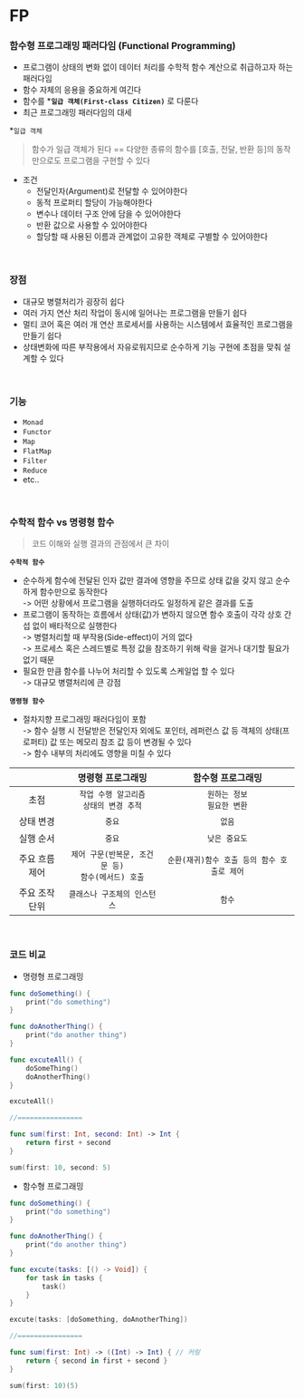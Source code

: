 # FP

### 함수형 프로그래밍 패러다임 (Functional Programming)
- 프로그램이 상태의 변화 없이 데이터 처리를 수학적 함수 계산으로 취급하고자 하는 패러다임
- 함수 자체의 응용을 중요하게 여긴다
- 함수를 ***`일급 객체(First-class Citizen)`** 로 다룬다
- 최근 프로그래밍 패러다임의 대세


*`일급 객체`
> 함수가 일급 객체가 된다 == 다양한 종류의 함수를 [호출, 전달, 반환 등]의 동작만으로도 프로그램을 구현할 수 있다
- 조건
  - 전달인자(Argument)로 전달할 수 있어야한다
  - 동적 프로퍼티 할당이 가능해야한다
  - 변수나 데이터 구조 안에 담을 수 있어야한다
  - 반환 값으로 사용할 수 있어야한다
  - 할당할 때 사용된 이름과 관계없이 고유한 객체로 구별할 수 있어야한다
<br>

### 장점
- 대규모 병렬처리가 굉장히 쉽다
- 여러 가지 연산 처리 작업이 동시에 일어나는 프로그램을 만들기 쉽다
- 멀티 코어 혹은 여러 개 연산 프로세서를 사용하는 시스템에서 효율적인 프로그램을 만들기 쉽다
- 상태변화에 따른 부작용에서 자유로워지므로 순수하게 기능 구현에 초점을 맞춰 설계할 수 있다
<br>

### 기능
- `Monad`
- `Functor`
- `Map`
- `FlatMap`
- `Filter`
- `Reduce`
- etc..
<br>

### 수학적 함수 vs 명령형 함수
> 코드 이해와 실행 결과의 관점에서 큰 차이

**`수학적 함수`**
- 순수하게 함수에 전달된 인자 값만 결과에 영향을 주므로 상태 값을 갖지 않고 순수하게 함수만으로 동작한다  
  -> 어떤 상황에서 프로그램을 실행하더라도 일정하게 같은 결과를 도출
- 프로그램이 동작하는 흐름에서 상태(값)가 변하지 않으면 함수 호출이 각각 상호 간섭 없이 배타적으로 실행한다  
  -> 병렬처리할 때 부작용(Side-effect)이 거의 없다  
  -> 프로세스 혹은 스레드별로 특정 값을 참조하기 위해 락을 걸거나 대기할 필요가 없기 때문
- 필요한 만큼 함수를 나누어 처리할 수 있도록 스케일업 할 수 있다  
  -> 대규모 병렬처리에 큰 강점

**`명령형 함수`**
- 절차지향 프로그래밍 패러다임이 포함  
  -> 함수 실행 시 전달받은 전달인자 외에도 포인터, 레퍼런스 값 등 객체의 상태(프로퍼티) 값 또는 메모리 참조 값 등이 변경될 수 있다  
  -> 함수 내부의 처리에도 영향을 미칠 수 있다
    
|| 명령형 프로그래밍 | 함수형 프로그래밍 |
|:-:|:-:|:-:|
| 초점 | `작업 수행 알고리즘`<br>`상태의 변경 추적` | `원하는 정보`<br>`필요한 변환` |
| 상태 변경 | `중요` | `없음` |
| 실행 순서 | `중요` | `낮은 중요도` |
| 주요 흐름 제어 | `제어 구문(반복문, 조건문 등)`<br>`함수(메서드) 호출` | `순환(재귀)함수 호출 등의 함수 호출로 제어` |
| 주요 조작 단위 | `클래스나 구조체의 인스턴스` | `함수` |
<br>

### 코드 비교
- 명령형 프로그래밍
```swift
func doSomething() {
    print("do something")
}

func doAnotherThing() {
    print("do another thing")
}

func excuteAll() {
    doSomeThing()
    doAnotherThing()
}

excuteAll()

//================

func sum(first: Int, second: Int) -> Int {
    return first + second
}

sum(first: 10, second: 5)
```
- 함수형 프로그래밍
```swift
func doSomething() {
    print("do something")
}

func doAnotherThing() {
    print("do another thing")
}

func excute(tasks: [() -> Void]) {
    for task in tasks {
        task()
    }
}

excute(tasks: [doSomething, doAnotherThing])

//================

func sum(first: Int) -> ((Int) -> Int) { // 커링
    return { second in first + second }
}

sum(first: 10)(5)
```
<br>
